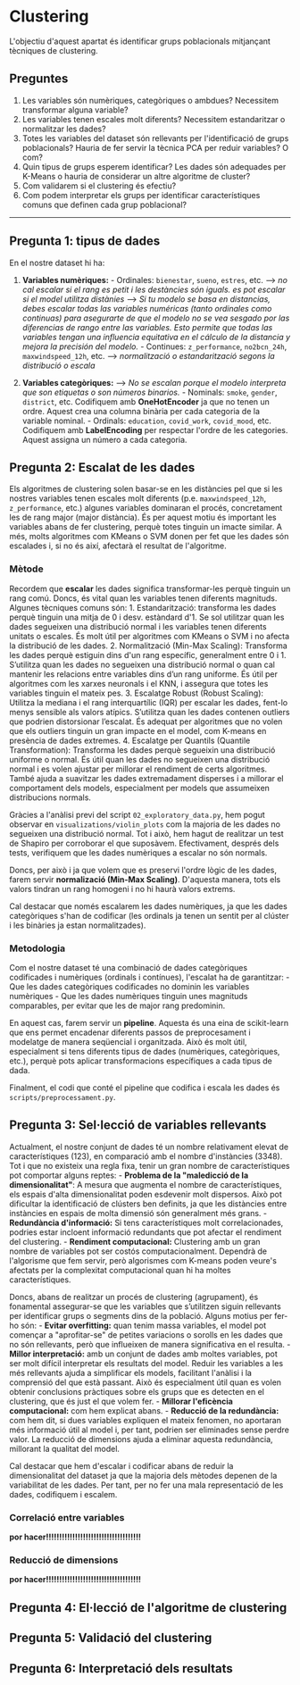 # Clustering
L'objectiu d'aquest apartat és identificar grups poblacionals mitjançant tècniques de clustering. 

## Preguntes
1. Les variables són numèriques, categòriques o ambdues? Necessitem transformar alguna variable?
2. Les variables tenen escales molt diferents? Necessitem estandaritzar o normalitzar les dades?
3. Totes les variables del dataset són rellevants per l'identificació de grups poblacionals? Hauria de fer servir la tècnica PCA per reduir variables? O com?
4. Quin tipus de grups esperem identificar? Les dades són adequades per K-Means o hauria de considerar un altre algoritme de cluster?
5. Com validarem si el clustering és efectiu?
6. Com podem interpretar els grups per identificar característiques comuns que definen cada grup poblacional?

---

## Pregunta 1: tipus de dades
En el nostre dataset hi ha: 
1. **Variables numèriques:** 
        - Ordinales: `bienestar`, `sueno`, `estres`, etc. --> *no cal escalar si el rang es petit i les destàncies són iguals. es pot escalar si el model utilitza distànies* --> *Si tu modelo se basa en distancias, debes escalar todas las variables numéricas (tanto ordinales como continuas) para asegurarte de que el modelo no se vea sesgado por las diferencias de rango entre las variables. Esto permite que todas las variables tengan una influencia equitativa en el cálculo de la distancia y mejora la precisión del modelo.*
        - Continues: `z_performance`, `no2bcn_24h`, `maxwindspeed_12h`, etc. --> *normalització o estandarització segons la distribució o escala*

2. **Variables categòriques:** --> *No se escalan porque el modelo interpreta que son etiquetas o son números binarios.*
        - Nominals: `smoke`,  `gender`, `district`, etc. Codifiquem amb **OneHotEncoder** ja que no tenen un ordre. Aquest crea una columna binària per cada categoria de la variable nominal.
        - Ordinals: `education`, `covid_work`, `covid_mood`, etc. Codifiquem amb **LabelEncoding** per respectar l'ordre de les categories. Aquest assigna un número a cada categoria.

## Pregunta 2: Escalat de les dades
Els algoritmes de clustering solen basar-se en les distàncies pel que si les nostres variables tenen escales molt diferents (p.e. `maxwindspeed_12h`, `z_performance`, etc.) algunes variables dominaran el procés, concretament les de rang major (major distància). És per aquest motiu és important les variables abans de fer clustering, perquè totes tinguin un imacte similar. A més, molts algoritmes com KMeans o SVM donen per fet que les dades són escalades i, si no és així, afectarà el resultat de l'algoritme.

### Mètode
Recordem que **escalar** les dades significa transformar-les perquè tinguin un rang comú. Doncs, és vital quan les variables tenen diferents magnituds. Algunes tècniques comuns són:
    1. Estandarització: transforma les dades perquè tinguin una mitja de 0 i desv. estàndard d'1. Se sol utilitzar quan les dades segueixen una distribució normal i les variables tenen diferents unitats o escales. És molt útil per algoritmes com KMeans o SVM i no afecta la distribució de les dades. 
    2. Normalització (Min-Max Scaling): Transforma les dades perquè estiguin dins d'un rang específic, generalment entre 0 i 1. S’utilitza quan les dades no segueixen una distribució normal o quan cal mantenir les relacions entre variables dins d’un rang uniforme. És útil per algoritmes com les xarxes neuronals i el KNN, i assegura que totes les variables tinguin el mateix pes.
    3. Escalatge Robust (Robust Scaling): Utilitza la mediana i el rang interquartílic (IQR) per escalar les dades, fent-lo menys sensible als valors atípics. S’utilitza quan les dades contenen outliers que podrien distorsionar l’escalat. És adequat per algoritmes que no volen que els outliers tinguin un gran impacte en el model, com K-means en presència de dades extremes.
    4. Escalatge per Quantils (Quantile Transformation): Transforma les dades perquè segueixin una distribució uniforme o normal. És útil quan les dades no segueixen una distribució normal i es volen ajustar per millorar el rendiment de certs algoritmes. També ajuda a suavitzar les dades extremadament disperses i a millorar el comportament dels models, especialment per models que assumeixen distribucions normals.

Gràcies a l'anàlisi previ del script `02_exploratory_data.py`, hem pogut observar en `visualizations/violin_plots` com la majoria de les dades no segueixen una distribució normal. Tot i això, hem hagut de realitzar un test de Shapiro per corroborar el que suposàvem. Efectivament, després dels tests, verifiquem que les dades numèriques a escalar no són normals. 

Doncs, per això i ja que volem que es preservi l'ordre lògic de les dades, farem servir **normalizació (Min-Max Scaling)**. D'aquesta manera, tots els valors tindran un rang homogeni i no hi haurà valors extrems.

Cal destacar que només escalarem les dades numèriques, ja que les dades categòriques s'han de codificar (les ordinals ja tenen un sentit per al clúster i les binàries ja estan normalitzades).

### Metodologia
Com el nostre dataset té una combinació de dades categòriques codificades i numèriques (ordinals i contínues), l'escalat ha de garantitzar:
        - Que les dades categòriques codificades no dominin les variables numèriques
        - Que les dades numèriques tinguin unes magnituds comparables, per evitar que les de major rang predominin.

En aquest cas, farem servir un **pipeline**. Aquesta és una eina de scikit-learn que ens permet encadenar diferents passos de preprocesament i modelatge de manera seqüencial i organitzada. Això és molt útil, especialment si tens diferents tipus de dades (numèriques, categòriques, etc.), perquè pots aplicar transformacions específiques a cada tipus de dada. 

Finalment, el codi que conté el pipeline que codifica i escala les dades és `scripts/preprocessament.py`.

## Pregunta 3: Sel·lecció de variables rellevants
Actualment, el nostre conjunt de dades té un nombre relativament elevat de característiques (123), en comparació amb el nombre d'instàncies (3348). Tot i que no existeix una regla fixa, tenir un gran nombre de característiques pot comportar alguns reptes:
        - **Problema de la "maledicció de la dimensionalitat"**: A mesura que augmenta el nombre de característiques, els espais d'alta dimensionalitat poden esdevenir molt dispersos. Això pot dificultar la identificació de clústers ben definits, ja que les distàncies entre instàncies en espais de molta dimensió són generalment més grans.
        - **Redundància d'informació:** Si tens característiques molt correlacionades, podries estar incloent informació redundants que pot afectar el rendiment del clustering. 
        - **Rendiment computacional:** Clustering amb un gran nombre de variables pot ser costós computacionalment. Dependrà de l'algorisme que fem servir, però algorismes com K-means poden veure's afectats per la complexitat computacional quan hi ha moltes característiques.

Doncs, abans de realitzar un procés de clustering (agrupament), és fonamental assegurar-se que les variables que s’utilitzen siguin rellevants per identificar grups o segments dins de la població. Alguns motius per fer-ho són:
        - **Evitar overfitting:** quan tenim massa variables, el model pot començar a "aprofitar-se" de petites variacions o sorolls en les dades que no són rellevants, però que influeixen de manera significativa en el resulta.
        - **Millor interpretació:** amb un conjunt de dades amb moltes variables, pot ser molt difícil interpretar els resultats del model. Reduir les variables a les més rellevants ajuda a simplificar els models, facilitant l'anàlisi i la comprensió del que està passant. Això és especialment útil quan es volen obtenir conclusions pràctiques sobre els grups que es detecten en el clustering, que és just el que volem fer.
        - **Millorar l'eficència computacional:** com hem explicat abans.
        - **Reducció de la redundància:** com hem dit, si dues variables expliquen el mateix fenomen, no aportaran més informació útil al model i, per tant, podrien ser eliminades sense perdre valor. La reducció de dimensions ajuda a eliminar aquesta redundància, millorant la qualitat del model.

Cal destacar que hem d'escalar i codificar abans de reduir la dimensionalitat del dataset ja que la majoria dels mètodes depenen de la variabilitat de les dades. Per tant, per no fer una mala representació de les dades, codifiquem i escalem. 


### Correlació entre variables
**por hacer!!!!!!!!!!!!!!!!!!!!!!!!!!!!!!!!!!!!**

### Reducció de dimensions
**por hacer!!!!!!!!!!!!!!!!!!!!!!!!!!!!!!!!!!!!**

## Pregunta 4: El·lecció de l'algoritme de clustering

## Pregunta 5: Validació del clustering

## Pregunta 6: Interpretació dels resultats

